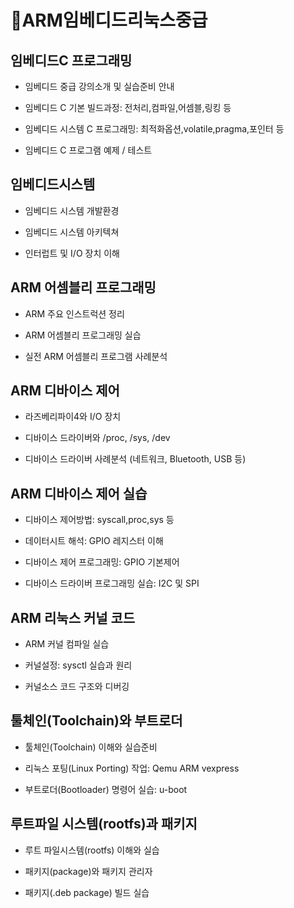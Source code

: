 # 📑ARM임베디드리눅스중급

## 임베디드C 프로그래밍

- 임베디드 중급 강의소개 및 실습준비 안내

- 임베디드 C 기본 빌드과정: 전처리,컴파일,어셈블,링킹 등

- 임베디드 시스템 C 프로그래밍: 최적화옵션,volatile,pragma,포인터 등

- 임베디드 C 프로그램 예제 / 테스트

## 임베디드시스템

- 임베디드 시스템 개발환경

- 임베디드 시스템 아키텍쳐

- 인터럽트 및 I/O 장치 이해

## ARM 어셈블리 프로그래밍

- ARM 주요 인스트럭션 정리

- ARM 어셈블리 프로그래밍 실습

- 실전 ARM 어셈블리 프로그램 사례분석

## ARM 디바이스 제어

- 라즈베리파이4와 I/O 장치

- 디바이스 드라이버와 /proc, /sys, /dev

- 디바이스 드라이버 사례분석 (네트워크, Bluetooth, USB 등)

## ARM 디바이스 제어 실습

- 디바이스 제어방법: syscall,proc,sys 등

- 데이터시트 해석: GPIO 레지스터 이해

- 디바이스 제어 프로그래밍: GPIO 기본제어

- 디바이스 드라이버 프로그래밍 실습: I2C 및 SPI

## ARM 리눅스 커널 코드

- ARM 커널 컴파일 실습

- 커널설정: sysctl 실습과 원리

- 커널소스 코드 구조와 디버깅

## 툴체인(Toolchain)와 부트로더

- 툴체인(Toolchain) 이해와 실습준비

- 리눅스 포팅(Linux Porting) 작업: Qemu ARM vexpress

- 부트로더(Bootloader) 명령어 실습: u-boot

## 루트파일 시스템(rootfs)과 패키지

- 루트 파일시스템(rootfs) 이해와 실습

- 패키지(package)와 패키지 관리자

- 패키지(.deb package) 빌드 실습
